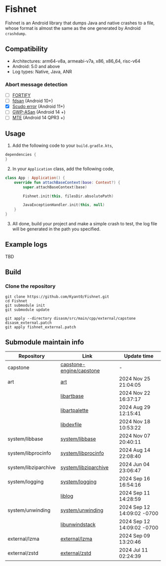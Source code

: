 # Fishnet

Fishnet is an Android library that dumps Java and native crashes to a file,
whose format is almost the same as the one generated by Android `crashdump`.

## Compatibility

- Architectures: arm64-v8a, armeabi-v7a, x86, x86_64, risc-v64
- Android: 5.0 and above
- Log types: Native, Java, ANR

### Abort message detection

- [ ] [FORTIFY](https://android-developers.googleblog.com/2017/04/fortify-in-android.html)
- [ ] [fdsan](https://android.googlesource.com/platform/bionic/+/master/docs/fdsan.md) (Android 10+)
- [x] [Scudo error](https://source.android.com/docs/security/test/scudo) (Android 11+)
- [ ] [GWP-ASan](https://developer.android.com/ndk/guides/gwp-asan) (Android 14 +)
- [ ] [MTE](https://developer.android.com/ndk/guides/arm-mte) (Android 14 QPR3 +)

## Usage

1. Add the following code to your `build.gradle.kts`,

```gradle
dependencies {
}
```

2. In your `Application` class, add the following code,

```kotlin
class App : Application() {
    override fun attachBaseContext(base: Context?) {
        super.attachBaseContext(base)

        Fishnet.init(this, filesDir.absolutePath)

        JavaExceptionHandler.init(this, null)
    }
}
```

3. All done, build your project and make a simple crash to test,
   the log file will be generated in the path you specified.

## Example logs

TBD

## Build

### Clone the repository

```shell
git clone https://github.com/Kyant0/Fishnet.git
cd Fishnet
git submodule init
git submodule update

git apply --directory disasm/src/main/cpp/external/capstone disasm_external.patch
git apply fishnet_external.patch
```

## Submodule maintain info

| Repository           | Link                                                                                                                              | Update time                |
|----------------------|-----------------------------------------------------------------------------------------------------------------------------------|----------------------------|
| capstone             | [capstone-engine/capstone](https://github.com/capstone-engine/capstone/commit/e46838ed974948b4446c7c478508409e0000aeaa)           | -                          |
| art                  | [art](https://android.googlesource.com/platform/art/+/54cd7bf45839805d7f0f2708a6c9a65c70ca154a)                                   | 2024 Nov 25 21:04:05       |
|                      | [libartbase](https://android.googlesource.com/platform/art/+log/refs/heads/main/libartbase)                                       | 2024 Nov 22 16:37:17       |
|                      | [libartpalette](https://android.googlesource.com/platform/art/+log/refs/heads/main/libartpalette)                                 | 2024 Aug 29 12:15:41       |
|                      | [libdexfile](https://android.googlesource.com/platform/art/+log/refs/heads/main/libdexfile)                                       | 2024 Nov 18 10:53:22       |
| system/libbase       | [system/libbase](https://android.googlesource.com/platform/system/libbase/+/72bf9612eacb940beaefbabc116c9f5b293d5ad1)             | 2024 Nov 07 20:40:11       |
| system/libprocinfo   | [system/libprocinfo](https://android.googlesource.com/platform/system/libprocinfo/+/b6b71fd97d7015a59175936a9b3824623470a1a7)     | 2024 Aug 14 22:08:40       |
| system/libziparchive | [system/libziparchive](https://android.googlesource.com/platform/system/libziparchive/+/63f00d1ade29315dc0adac08fceae9984305205d) | 2024 Jun 04 23:06:47       |
| system/logging       | [system/logging](https://android.googlesource.com/platform/system/logging/+/b34720941c1a18249615ebed5a25d05ff12bfad1)             | 2024 Sep 16 16:54:16       |
|                      | [liblog](https://android.googlesource.com/platform/system/logging/+log/refs/heads/main/liblog)                                    | 2024 Sep 11 14:28:59       |
| system/unwinding     | [system/unwinding](https://android.googlesource.com/platform/system/unwinding/+/c7b83a52e8dbe29735e74f0abee1fe565a7ced5b)         | 2024 Sep 12 14:09:02 -0700 |
|                      | [libunwindstack](https://android.googlesource.com/platform/system/unwinding/+log/refs/heads/main/libunwindstack)                  | 2024 Sep 12 14:09:02 -0700 |
| external/lzma        | [external/lzma](https://android.googlesource.com/platform/external/lzma/+/1c87526f4839d9276d0dfdcaceea8a6c8dcd100d)               | 2024 Sep 09 13:20:46       |
| external/zstd        | [external/zstd](https://android.googlesource.com/platform/external/zstd/+/d06a29da1edcc46177e774010cc2ef6158366b52)               | 2024 Jul 11 02:24:39       |
